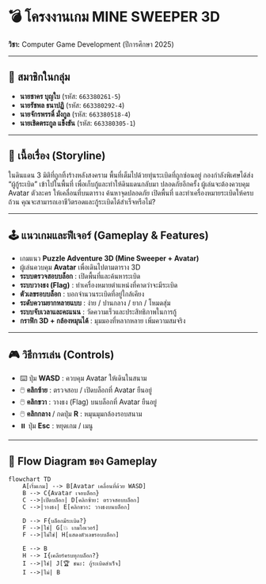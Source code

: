 # 💣 โครงงานเกม MINE SWEEPER 3D
**วิชา:** Computer Game Development (ปีการศึกษา 2025) 

---

## 👥 สมาชิกในกลุ่ม
- **นายชาคร บุญใบ** (รหัส: `663380261-5`)  
- **นายรัชพล ธนาปฏิ** (รหัส: `663380292-4`)  
- **นายจักรพรรดิ์ มั่งกูล** (รหัส: `663380518-4`)  
- **นายเชิดตระกูล แข็งขัน** (รหัส: `663380305-1`)  

---

## 📖 เนื้อเรื่อง (Storyline)
ในดินแดน 3 มิติที่ถูกทิ้งร้างหลังสงคราม พื้นที่เต็มไปด้วยทุ่นระเบิดที่ถูกซ่อนอยู่
กองกำลังพิเศษได้ส่ง “ผู้กู้ระเบิด” เข้าไปในพื้นที่ เพื่อเก็บกู้และทำให้ดินแดนกลับมา
ปลอดภัยอีกครั้ง ผู้เล่นจะต้องควบคุม Avatar ตัวละคร ให้เคลื่อนที่บนตาราง
ค้นหาจุดปลอดภัย เปิดพื้นที่ และทำเครื่องหมายระเบิดให้ครบถ้วน
คุณจะสามารถเอาชีวิตรอดและกู้ระเบิดได้สำเร็จหรือไม่?                                                                    

---

## 🕹️ แนวเกมและฟีเจอร์ (Gameplay & Features)  
- เกมแนว **Puzzle Adventure 3D (Mine Sweeper + Avatar)**  
- ผู้เล่นควบคุม **Avatar** เพื่อเดินไปตามตาราง 3D  
- **ระบบตรวจสอบบล็อก** : เปิดพื้นที่และค้นหาระเบิด  
- **ระบบวางธง (Flag)** : ทำเครื่องหมายตำแหน่งที่คาดว่าจะมีระเบิด  
- **ตัวเลขรอบบล็อก** : บอกจำนวนระเบิดที่อยู่ใกล้เคียง  
- **ระดับความยากหลายแบบ** : ง่าย / ปานกลาง / ยาก / โหมดสุ่ม  
- **ระบบจับเวลาและคะแนน** : วัดความเร็วและประสิทธิภาพในการกู้  
- **กราฟิก 3D + กล้องหมุนได้** : มุมมองที่หลากหลาย เพิ่มความสมจริง  

---

## 🎮 วิธีการเล่น (Controls)  
- ⌨️ ปุ่ม **WASD** : ควบคุม Avatar ให้เดินในสนาม  
- 🖱️ **คลิกซ้าย** : ตรวจสอบ / เปิดบล็อกที่ Avatar ยืนอยู่  
- 🖱️ **คลิกขวา** : วางธง (Flag) บนบล็อกที่ Avatar ยืนอยู่  
- 🖱️ **คลิกกลาง** / กดปุ่ม **R** : หมุนมุมกล้องรอบสนาม  
- ⏸️ ปุ่ม **Esc** : หยุดเกม / เมนู  

---

## 🔄 Flow Diagram ของ Gameplay  

```mermaid
flowchart TD
    A[เริ่มเกม] --> B[Avatar เคลื่อนที่ด้วย WASD]
    B --> C{Avatar เจอบล็อก}
    C -->|เปิดบล็อก| D[คลิกซ้าย: ตรวจสอบบล็อก]
    C -->|วางธง| E[คลิกขวา: วางธงบนบล็อก]

    D --> F{บล็อกมีระเบิด?}
    F -->|ใช่| G[💥 เกมโอเวอร์]
    F -->|ไม่ใช่| H[แสดงตัวเลขรอบบล็อก]

    E --> B
    H --> I{เคลียร์ครบทุกบล็อก?}
    I -->|ใช่| J[🏆 ชนะ: กู้ระเบิดสำเร็จ]
    I -->|ไม่| B
